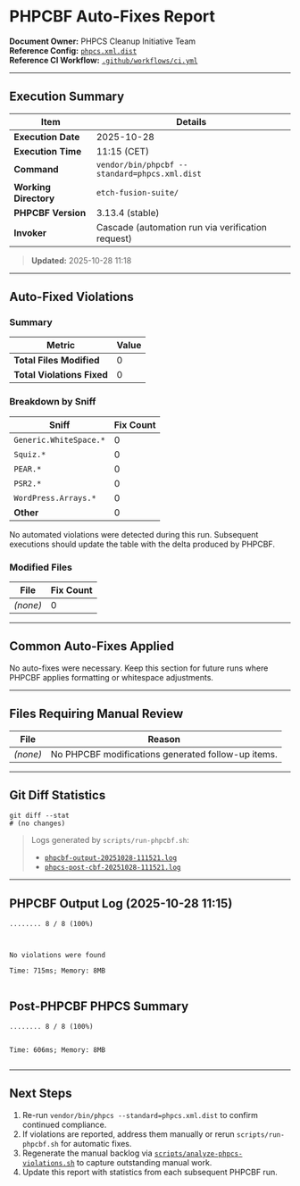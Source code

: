 # PHPCBF Auto-Fixes Report

**Document Owner:** PHPCS Cleanup Initiative Team  
**Reference Config:** [`phpcs.xml.dist`](../phpcs.xml.dist)  
**Reference CI Workflow:** [`.github/workflows/ci.yml`](../.github/workflows/ci.yml)

---

## Execution Summary

| Item | Details |
| --- | --- |
| **Execution Date** | 2025-10-28 |
| **Execution Time** | 11:15 (CET) |
| **Command** | `vendor/bin/phpcbf --standard=phpcs.xml.dist` |
| **Working Directory** | `etch-fusion-suite/` |
| **PHPCBF Version** | 3.13.4 (stable) |
| **Invoker** | Cascade (automation run via verification request) |

> **Updated:** 2025-10-28 11:18

---

## Auto-Fixed Violations

### Summary

| Metric | Value |
| --- | --- |
| **Total Files Modified** | 0 |
| **Total Violations Fixed** | 0 |

### Breakdown by Sniff

| Sniff | Fix Count |
| --- | --- |
| `Generic.WhiteSpace.*` | 0 |
| `Squiz.*` | 0 |
| `PEAR.*` | 0 |
| `PSR2.*` | 0 |
| `WordPress.Arrays.*` | 0 |
| **Other** | 0 |

No automated violations were detected during this run. Subsequent executions should update the table with the delta produced by PHPCBF.

### Modified Files

| File | Fix Count |
| --- | --- |
| *(none)* | 0 |

---

## Common Auto-Fixes Applied

No auto-fixes were necessary. Keep this section for future runs where PHPCBF applies formatting or whitespace adjustments.

---

## Files Requiring Manual Review

| File | Reason |
| --- | --- |
| *(none)* | No PHPCBF modifications generated follow-up items. |

---

## Git Diff Statistics

```text
git diff --stat
# (no changes)
```

> Logs generated by `scripts/run-phpcbf.sh`:
> - [`phpcbf-output-20251028-111521.log`](./phpcbf-output-20251028-111521.log)
> - [`phpcs-post-cbf-20251028-111521.log`](./phpcs-post-cbf-20251028-111521.log)

---

## PHPCBF Output Log (2025-10-28 11:15)

```text
........ 8 / 8 (100%)



No violations were found

Time: 715ms; Memory: 8MB


```

## Post-PHPCBF PHPCS Summary

```text
........ 8 / 8 (100%)


Time: 606ms; Memory: 8MB


```

---

## Next Steps

1. Re-run `vendor/bin/phpcs --standard=phpcs.xml.dist` to confirm continued compliance.
2. If violations are reported, address them manually or rerun `scripts/run-phpcbf.sh` for automatic fixes.
3. Regenerate the manual backlog via [`scripts/analyze-phpcs-violations.sh`](../scripts/analyze-phpcs-violations.sh) to capture outstanding manual work.
4. Update this report with statistics from each subsequent PHPCBF run.
